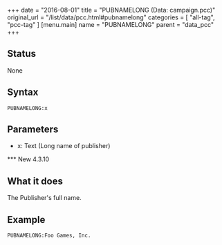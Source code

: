 +++
date = "2016-08-01"
title = "PUBNAMELONG (Data: campaign.pcc)"
original_url = "/list/data/pcc.html#pubnamelong"
categories = [ "all-tag", "pcc-tag" ]
[menu.main]
    name = "PUBNAMELONG"
    parent = "data_pcc"
+++

## Status

None

## Syntax

`PUBNAMELONG:x`

## Parameters

-   x: Text (Long name of publisher)



<span id="pubnamelong"></span> \*\*\* New 4.3.10

What it does
------------

The Publisher's full name.

Example
-------

`PUBNAMELONG:Foo Games, Inc.`

